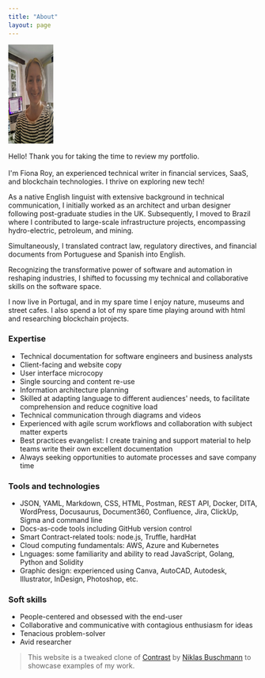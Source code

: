 ```yaml
---
title: "About"
layout: page
---
```


<img src="/assets/img/fiona.jpg" width="18%" height="200"/>


Hello! Thank you for taking the time to review my portfolio. 
<br><br>
I'm Fiona Roy, an experienced technical writer in financial services, SaaS, and blockchain technologies. I thrive on exploring new tech!

As a native English linguist with extensive background in technical communication, I initially worked as an architect and urban designer following post-graduate studies in the UK. Subsequently, I moved to Brazil where I contributed to large-scale infrastructure projects, encompassing hydro-electric, petroleum, and mining.

Simultaneously, I translated contract law, regulatory directives, and financial documents from Portuguese and Spanish into English.

Recognizing the transformative power of software and automation in reshaping industries, I shifted to focussing my technical and collaborative skills on the software space.

I now live in Portugal, and in my spare time I enjoy nature, museums and street cafes. I also spend a lot of my spare time playing around with html and researching blockchain projects.

### Expertise

- Technical documentation for software engineers and business analysts
- Client-facing and website copy
- User interface microcopy
- Single sourcing and content re-use
- Information architecture planning
- Skilled at adapting language to different audiences' needs, to facilitate comprehension and reduce cognitive load
- Technical communication through diagrams and videos
- Experienced with agile scrum workflows and collaboration with subject matter experts
- Best practices evangelist: I create training and support material to help teams write their own excellent documentation
- Always seeking opportunities to automate processes and save company time

### Tools and technologies

- JSON, YAML, Markdown, CSS, HTML, Postman, REST API, Docker, DITA, WordPress, Docusaurus, Document360, Confluence, Jira, ClickUp, Sigma and command line
- Docs-as-code tools including GitHub version control
- Smart Contract-related tools: node.js, Truffle, hardHat
- Cloud computing fundamentals: AWS, Azure and Kubernetes
- Lnguages: some familiarity and ability to read JavaScript, Golang, Python and Solidity
- Graphic design: experienced using Canva, AutoCAD, Autodesk, Illustrator, InDesign, Photoshop, etc.

### Soft skills

- People-centered and obsessed with the end-user
- Collaborative and communicative with contagious enthusiasm for ideas
- Tenacious problem-solver
- Avid researcher




> This website is a tweaked clone of [Contrast](https://github.com/niklasbuschmann/contrast) by [Niklas Buschmann](https://github.com/niklasbuschmann/) to showcase examples of my work.
